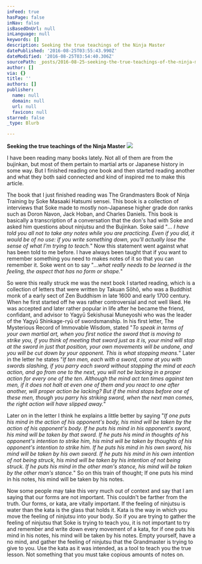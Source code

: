 ```yaml
---
inFeed: true
hasPage: false
inNav: false
isBasedOnUrl: null
inLanguage: null
keywords: []
description: Seeking the true teachings of the Ninja Master
datePublished: '2016-08-25T03:55:43.990Z'
dateModified: '2016-08-25T03:54:40.306Z'
sourcePath: _posts/2016-08-25-seeking-the-true-teachings-of-the-ninja-master.md
author: []
via: {}
title: ''
authors: []
publisher:
  name: null
  domain: null
  url: null
  favicon: null
starred: false
_type: Blurb

---
```

**Seeking the true teachings of the Ninja Master**
![](https://the-grid-user-content.s3-us-west-2.amazonaws.com/3969fee2-c8ba-4229-a227-1aec98a9173f.jpg)

I have been reading many books lately. Not all of them are from the bujinkan, but most of them pertain to martial arts or Japanese history in some way. But I finished reading one book and then started reading another and what they both said connected and kind of inspired me to make this article.

The book that I just finished reading was The Grandmasters Book of Ninja Training by Soke Masaaki Hatsumi sensei. This book is a collection of interviews that Soke made to mostly non-Japanese higher grade don ranks such as Doron Navon, Jack Hoban, and Charles Daniels. This book is basically a transcription of a conversation that the don's had with Soke and asked him questions about ninjutsu and the Bujinkan. Soke said "_... I have told you all not to take any notes while you are practicing. Even if you did, it would be of no use: if you write something down, you'll actually lose the sense of what I'm trying to teach._" Now this statement went against what has been told to me before. I have always been taught that if you want to remember something you need to makes notes of it so that you can remember it. Soke went on to say "_...what really needs to be learned is the feeling, the aspect that has no form or shape._"

So were this really struck me was the next book I started reading, which is a collection of letters that were written by Takuan Sōhō, who was a Buddhist monk of a early sect of Zen Buddhism in late 1600 and early 1700 century. When he first started off he was rather controversial and not well liked. He was accepted and later rather popular in life after he became the friend, confidant, and advisor to Yagyū Sekishusai Muneyoshi who was the leader of the Yagyū Shinkage-ryū of swordsmanship. In his first letter, The Mysterious Record of Immovable Wisdom, stated "_To speak in terms of your own martial art, when you first notice the sword that is moving to strike you, if you think of meeting that sword just as it is, your mind will stop at the sword in just that position, your own movements will be undone, and you will be cut down by your opponent. This is what stopping means._" Later in the letter he states "_If ten men, each with a sword, come at you with swords slashing, if you parry each sword without stopping the mind at each action, and go from one to the next, you will not be lacking in a proper action for every one of the ten. Although the mind act ten times against ten men, if it does not halt at even one of them and you react to one after another, will proper action be lacking? But if the mind stops before one of these men, though you parry his striking sword, when the next man comes, the right action will have slipped away._"

Later on in the letter I think he explains a little better by saying "_If one puts his mind in the action of his opponent's body, his mind will be taken by the action of his opponent's body. If he puts his mind in his opponent's sword, his mind will be taken by that sword. If he puts his mind in thoughts of his opponent's intention to strike him, his mind will be taken by thoughts of his opponent's intention to strike him. If he puts his mind in his own sword, his mind will be taken by his own sword. If he puts his mind in his own intention of not being struck, his mind will be taken by his intention of not being struck. If he puts his mind in the other man's stance, his mind will be taken by the other man's stance._" So on this train of thought; If one puts his mind in his notes, his mind will be taken by his notes.

Now some people may take this very much out of context and say that I am saying that our forms are not important. This couldn't be farther from the truth. Our forms, or kata, are vitally important. If the feeling of ninjutsu is water than the kata is the glass that holds it. Kata is the way in which you move the feeling of ninjutsu into your body. So if you are trying to gather the feeling of ninjutsu that Soke is trying to teach you, it is not important to try and remember and write down every movement of a kata, for if one puts his mind in his notes, his mind will be taken by his notes. Empty yourself, have a no mind, and gather the feeling of ninjutsu that the Grandmaster is trying to give to you. Use the kata as it was intended, as a tool to teach you the true lesson. Not something that you must take copious amounts of notes on.
